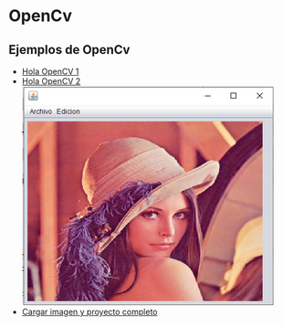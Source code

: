 # OpenCv
## Ejemplos de OpenCv

* [Hola OpenCV 1](./files/Opencv_1.java)
* [Hola OpenCV 2](./files/Opencv_2.java)
![alt text](./files/opencv3.PNG)
* [Cargar imagen y proyecto completo](./files/OpenCV.zip)
